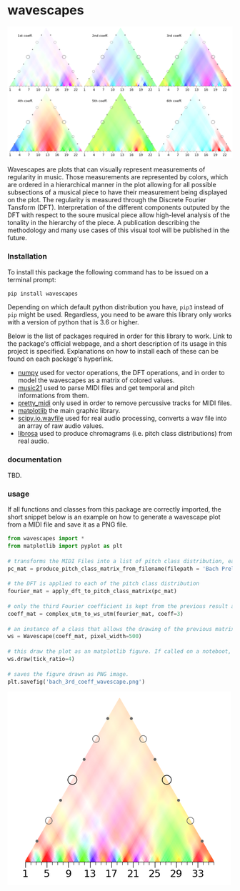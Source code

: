 # wavescapes

![Image showing all six wavescapes produced from Chopin's Prelude in A Minor](img/chopin_prelude_all_coeffs.png)


Wavescapes are plots that can visually represent measurements of regularity in music. Those measurements are represented by colors, which are ordered in a hierarchical manner in the plot allowing for all possible subsections of a musical piece to have their measurement being displayed on the plot. The regularity is measured through the Discrete Fourier Tansform (DFT). Interpretation of the different components outputed by the DFT with respect to the soure musical piece allow high-level analysis of the tonality in the hierarchy of the piece. A publication describing the methodology and many use cases of this visual tool will be published in the future.


### Installation

To install this package the following command has to be issued on a terminal prompt:

```bash
pip install wavescapes
```

Depending on which default python distribution you have, `pip3` instead of `pip` might be used. Regardless, you need to be aware this library only works with a version of python that is 3.6 or higher.

Below is the list of packages required in order for this library to work. Link to the package's official webpage, and a short description of its usage in this project is specified. Explanations on how to install each of these can be found on each package's hyperlink.

* [numpy](https://numpy.org/) used for vector operations, the DFT operations, and in order to model the wavescapes as a matrix of colored values. 
* [music21](https://web.mit.edu/music21/) used to parse MIDI files and get temporal and pitch informations from them.
* [pretty_midi](https://github.com/craffel/pretty-midi) only used in order to remove percussive tracks for MIDI files.
* [matplotlib](https://matplotlib.org/) the main graphic library. 
* [scipy.io.wavfile](https://kite.com/python/docs/scipy.io.wavfile) used for real audio processing, converts a wav file into an array of raw audio values.
* [librosa](https://librosa.github.io/librosa/) used to produce chromagrams (i.e. pitch class distributions) from real audio.


### documentation

TBD.


### usage
If all functions and classes from this package are correctly imported, the short snippet below is an example on how to generate a wavescape plot from a MIDI file and save it as a PNG file.

```python
from wavescapes import *
from matplotlib import pyplot as plt

# transforms the MIDI Files into a list of pitch class distribution, each corresponding to a slice of one quarter note from the file.
pc_mat = produce_pitch_class_matrix_from_filename(filepath = 'Bach Prelude in C Major (BWV 846).mid', aw_size = 1.)

# the DFT is applied to each of the pitch class distribution
fourier_mat = apply_dft_to_pitch_class_matrix(pc_mat)

# only the third Fourier coefficient is kept from the previous result and the matrix holding all color coded measurement is built
coeff_mat = complex_utm_to_ws_utm(fourier_mat, coeff=3)

# an instance of a class that allows the drawing of the previous matrix of colors is produced with the resolution being indicated as 500 pixels in width.
ws = Wavescape(coeff_mat, pixel_width=500)

# this draw the plot as an matplotlib figure. If called on a noteboot, this will display the figure at the end of the cell.
ws.draw(tick_ratio=4)

# saves the figure drawn as PNG image.
plt.savefig('bach_3rd_coeff_wavescape.png')
```


![Image showing the result of the code snippet above](img/bach_3rd_coeff_wavescape.png)